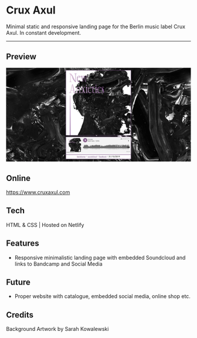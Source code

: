 # Crux Axul

Minimal static and responsive landing page for the Berlin music label Crux Axul. In constant development.

---

## Preview

[![Crux Axul](https://github.com/videothrone/crux-axul/blob/master/screenshot.png)](https://www.cruxaxul.com)

## Online

https://www.cruxaxul.com

## Tech

HTML & CSS | Hosted on Netlify

## Features

- Responsive minimalistic landing page with embedded Soundcloud and links to Bandcamp and Social Media

## Future

- Proper website with catalogue, embedded social media, online shop etc.

## Credits

Background Artwork by Sarah Kowalewski
